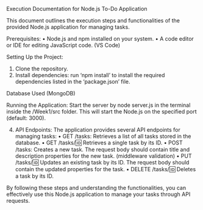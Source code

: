 Execution Documentation for Node.js To-Do Application

This document outlines the execution steps and functionalities of the provided Node.js application for managing tasks.

Prerequisites:
•	Node.js and npm installed on your system.
•	A code editor or IDE for editing JavaScript code. (VS Code)

Setting Up the Project:
  
1.	Clone the repository.
2.	Install dependencies: run ‘npm install’ to install the required dependencies listed in the ‘package.json’ file.
   
Database Used (MongoDB)

Running the Application:
Start the server by node server.js in the terminal inside the /Week1/src folder. This will start the Node.js on the specified port (default: 3000).


4. API Endpoints:
The application provides several API endpoints for managing tasks:
•	GET /tasks: Retrieves a list of all tasks stored in the database.
•	GET /tasks/:id: Retrieves a single task by its ID.
•	POST /tasks: Creates a new task. The request body should contain title and description properties for the new task. (middleware validation)
•	PUT /tasks/:id: Updates an existing task by its ID. The request body should contain the updated properties for the task.
•	DELETE /tasks/:id: Deletes a task by its ID.

By following these steps and understanding the functionalities, you can effectively use this Node.js application to manage your tasks through API requests.
